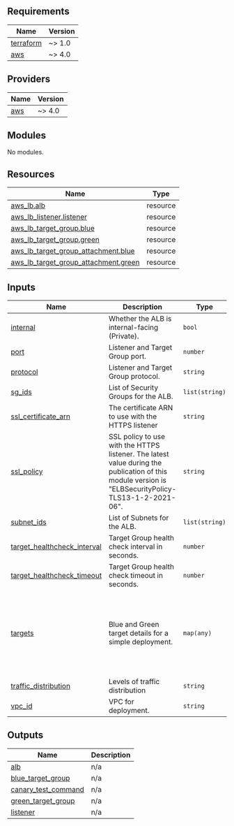 ## Requirements

| Name | Version |
|------|---------|
| <a name="requirement_terraform"></a> [terraform](#requirement\_terraform) | ~> 1.0 |
| <a name="requirement_aws"></a> [aws](#requirement\_aws) | ~> 4.0 |

## Providers

| Name | Version |
|------|---------|
| <a name="provider_aws"></a> [aws](#provider\_aws) | ~> 4.0 |

## Modules

No modules.

## Resources

| Name | Type |
|------|------|
| [aws_lb.alb](https://registry.terraform.io/providers/hashicorp/aws/latest/docs/resources/lb) | resource |
| [aws_lb_listener.listener](https://registry.terraform.io/providers/hashicorp/aws/latest/docs/resources/lb_listener) | resource |
| [aws_lb_target_group.blue](https://registry.terraform.io/providers/hashicorp/aws/latest/docs/resources/lb_target_group) | resource |
| [aws_lb_target_group.green](https://registry.terraform.io/providers/hashicorp/aws/latest/docs/resources/lb_target_group) | resource |
| [aws_lb_target_group_attachment.blue](https://registry.terraform.io/providers/hashicorp/aws/latest/docs/resources/lb_target_group_attachment) | resource |
| [aws_lb_target_group_attachment.green](https://registry.terraform.io/providers/hashicorp/aws/latest/docs/resources/lb_target_group_attachment) | resource |

## Inputs

| Name | Description | Type | Default | Required |
|------|-------------|------|---------|:--------:|
| <a name="input_internal"></a> [internal](#input\_internal) | Whether the ALB is internal-facing (Private). | `bool` | `false` | no |
| <a name="input_port"></a> [port](#input\_port) | Listener and Target Group port. | `number` | `80` | no |
| <a name="input_protocol"></a> [protocol](#input\_protocol) | Listener and Target Group protocol. | `string` | `"HTTP"` | no |
| <a name="input_sg_ids"></a> [sg\_ids](#input\_sg\_ids) | List of Security Groups for the ALB. | `list(string)` | n/a | yes |
| <a name="input_ssl_certificate_arn"></a> [ssl\_certificate\_arn](#input\_ssl\_certificate\_arn) | The certificate ARN to use with the HTTPS listener | `string` | `null` | no |
| <a name="input_ssl_policy"></a> [ssl\_policy](#input\_ssl\_policy) | SSL policy to use with the HTTPS listener. The latest value during the publication of this module version is "ELBSecurityPolicy-TLS13-1-2-2021-06". | `string` | `null` | no |
| <a name="input_subnet_ids"></a> [subnet\_ids](#input\_subnet\_ids) | List of Subnets for the ALB. | `list(string)` | n/a | yes |
| <a name="input_target_healthcheck_interval"></a> [target\_healthcheck\_interval](#input\_target\_healthcheck\_interval) | Target Group health check interval in seconds. | `number` | `10` | no |
| <a name="input_target_healthcheck_timeout"></a> [target\_healthcheck\_timeout](#input\_target\_healthcheck\_timeout) | Target Group health check timeout in seconds. | `number` | `5` | no |
| <a name="input_targets"></a> [targets](#input\_targets) | Blue and Green target details for a simple deployment. | `map(any)` | <pre>{<br>  "blue": {<br>    "id": null,<br>    "port": null<br>  },<br>  "green": {<br>    "id": null,<br>    "port": null<br>  }<br>}</pre> | no |
| <a name="input_traffic_distribution"></a> [traffic\_distribution](#input\_traffic\_distribution) | Levels of traffic distribution | `string` | n/a | yes |
| <a name="input_vpc_id"></a> [vpc\_id](#input\_vpc\_id) | VPC for deployment. | `string` | n/a | yes |

## Outputs

| Name | Description |
|------|-------------|
| <a name="output_alb"></a> [alb](#output\_alb) | n/a |
| <a name="output_blue_target_group"></a> [blue\_target\_group](#output\_blue\_target\_group) | n/a |
| <a name="output_canary_test_command"></a> [canary\_test\_command](#output\_canary\_test\_command) | n/a |
| <a name="output_green_target_group"></a> [green\_target\_group](#output\_green\_target\_group) | n/a |
| <a name="output_listener"></a> [listener](#output\_listener) | n/a |
